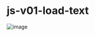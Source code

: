 # js-v01-load-text

![image](https://user-images.githubusercontent.com/1501327/161491735-21a75bd0-53b8-4416-a44b-2d18e88a6f2c.png)
